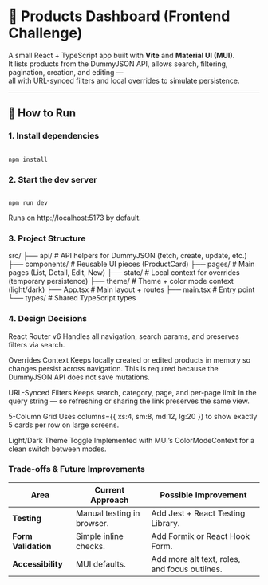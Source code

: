 
# 🛒 Products Dashboard (Frontend Challenge)

A small React + TypeScript app built with **Vite** and **Material UI (MUI)**.  
It lists products from the DummyJSON API, allows search, filtering, pagination, creation, and editing —  
all with URL-synced filters and local overrides to simulate persistence.

---

## 🚀 How to Run

### 1. Install dependencies

````console

npm install

````

### 2. Start the dev server

````console

npm run dev

````
Runs on http://localhost:5173 by default.

### 3. Project Structure

src/
├── api/                # API helpers for DummyJSON (fetch, create, update, etc.)
├── components/         # Reusable UI pieces (ProductCard)
├── pages/              # Main pages (List, Detail, Edit, New)
├── state/              # Local context for overrides (temporary persistence)
├── theme/              # Theme + color mode context (light/dark)
├── App.tsx             # Main layout + routes
├── main.tsx            # Entry point
└── types/              # Shared TypeScript types

### 4. Design Decisions

React Router v6
Handles all navigation, search params, and preserves filters via search.

Overrides Context
Keeps locally created or edited products in memory so changes persist across navigation.
This is required because the DummyJSON API does not save mutations.

URL-Synced Filters
Keeps search, category, page, and per-page limit in the query string —
so refreshing or sharing the link preserves the same view.

5-Column Grid
Uses columns={{ xs:4, sm:8, md:12, lg:20 }} to show exactly 5 cards per row on large screens.

Light/Dark Theme Toggle
Implemented with MUI’s ColorModeContext for a clean switch between modes.

### Trade-offs & Future Improvements

| Area                 | Current Approach               | Possible Improvement                                |
| -------------------- | ------------------------------ | --------------------------------------------------- |
| **Testing**          | Manual testing in browser.     | Add Jest + React Testing Library.                   |
| **Form Validation**  | Simple inline checks.          | Add Formik or React Hook Form.                      |
| **Accessibility**    | MUI defaults.                  | Add more alt text, roles, and focus outlines.       |


